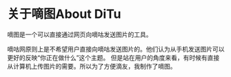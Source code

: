 # 关于嘀图About DiTu #



嘀图是一个可以直接通过网页向嘀咕发送图片的工具。

嘀咕网原则上是不希望用户直接向嘀咕发送图片的。他们认为从手机发送图片可以更好的反映“你正在做什么”这个主题。
但是站在用户的角度来看，有时候有直接从计算机上传图片的需要。所以为了方便滴友，我制作了嘀图。